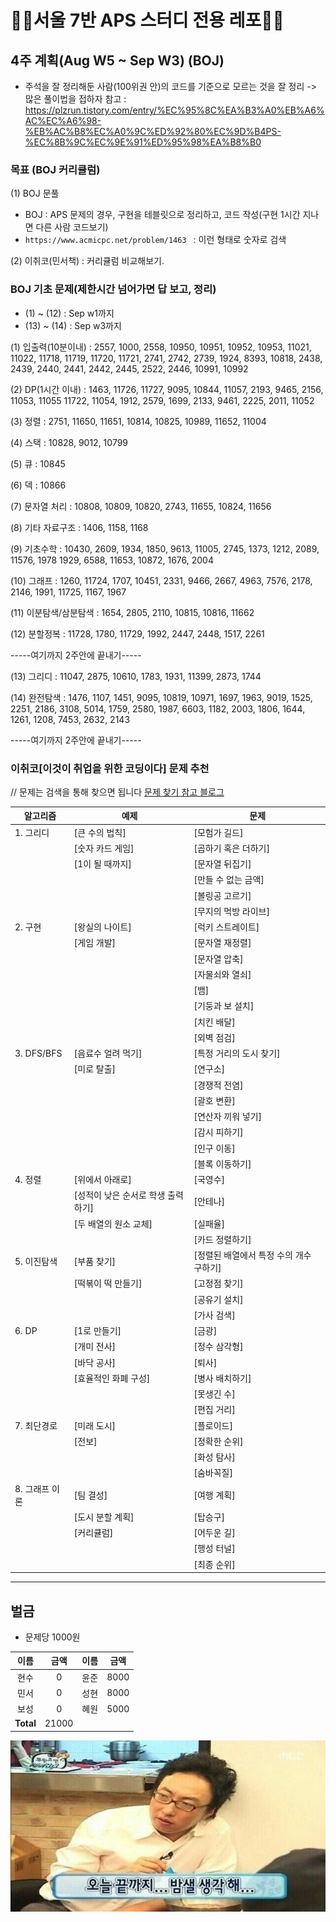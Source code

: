 
# 🏃‍♀️서울 7반 APS 스터디 전용 레포🏃‍♀️


## 4주 계획(Aug W5 ~ Sep W3) (BOJ) 
- 주석을 잘 정리해둔 사람(100위권 안)의 코드를 기준으로 모르는 것을 잘 정리 -> 많은 풀이법을 접하자
참고 : https://plzrun.tistory.com/entry/%EC%95%8C%EA%B3%A0%EB%A6%AC%EC%A6%98-%EB%AC%B8%EC%A0%9C%ED%92%80%EC%9D%B4PS-%EC%8B%9C%EC%9E%91%ED%95%98%EA%B8%B0

### 목표 (BOJ 커리큘럼)  
(1) BOJ 문풀
- BOJ :  APS 문제의 경우, 구현을 테블릿으로 정리하고, 코드 작성(구현 1시간 지나면 다른 사람 코드보기)
- `https://www.acmicpc.net/problem/1463 ` : 이런 형태로 숫자로 검색

(2) 이취코(민서책) : 커리큘럼 비교해보기.


### BOJ 기초 문제(제한시간 넘어가면 답 보고, 정리)
- (1) ~ (12) : Sep w1까지
- (13) ~ (14) : Sep w3까지

(1) 입출력(10분이내) : 2557, 1000, 2558, 10950, 10951, 10952, 10953, 11021, 11022, 11718, 11719, 11720, 11721, 2741, 2742, 2739, 1924, 8393, 10818, 2438, 2439, 2440, 2441, 2442, 2445, 2522, 2446, 10991, 10992

(2)  DP(1시간 이내) : 1463, 11726, 11727, 9095, 10844, 11057, 2193, 9465, 2156, 11053, 11055 11722, 11054, 1912, 2579, 1699, 2133, 9461, 2225, 2011, 11052

(3) 정렬 : 2751, 11650, 11651, 10814, 10825, 10989, 11652, 11004

(4) 스택 : 10828, 9012, 10799

(5) 큐 : 10845

(6) 덱 : 10866 

(7) 문자열 처리 : 10808, 10809, 10820, 2743, 11655, 10824, 11656

(8) 기타 자료구조 : 1406, 1158, 1168

(9) 기초수학 : 10430, 2609, 1934, 1850, 9613, 11005, 2745, 1373, 1212, 2089, 11576, 1978 1929, 6588, 11653, 10872, 1676, 2004

(10) 그래프 : 1260, 11724, 1707, 10451, 2331, 9466, 2667, 4963, 7576, 2178, 2146, 1991, 11725, 1167, 1967

(11) 이분탐색/삼분탐색 : 1654, 2805, 2110, 10815, 10816, 11662

(12) 분할정복 : 11728, 1780, 11729, 1992, 2447, 2448, 1517, 2261

-----여기까지 2주안에 끝내기-----

(13) 그리디 : 11047, 2875, 10610, 1783, 1931, 11399, 2873, 1744

(14) 완전탐색 : 1476, 1107, 1451, 9095, 10819, 10971, 1697, 1963, 9019, 1525, 2251, 2186, 3108, 5014, 1759, 2580, 1987, 6603, 1182, 2003, 1806, 1644, 1261, 1208, 7453, 2632, 2143

-----여기까지 2주안에 끝내기-----

### 이취코[이것이 취업을 위한 코딩이다] 문제 추천

// 문제는 검색을 통해 찾으면 됩니다
[문제 찾기 참고 블로그](https://velog.io/@subinmun1997/series/%EC%9D%B4%EC%BD%94%ED%85%8C)

|알고리즘|예제|문제|
|------|---|---|
|1. 그리디|[큰 수의 법칙]|[모험가 길드]|
|       |[숫자 카드 게임]|[곱하기 혹은 더하기]|
|       |[1이 될 때까지]|[문자열 뒤집기]|
|       |           |[만들 수 없는 금액]|
|       |           |[볼링공 고르기]|
|       |           |[무지의 먹방 라이브]|
|2. 구현|[왕실의 나이트]|[럭키 스트레이트]|
|      |[게임 개발]|[문자열 재정렬]|
|       |           |[문자열 압축]|
|       |           |[자물쇠와 열쇠]|
|       |           |[뱀]|
|       |           |[기둥과 보 설치]|
|       |           |[치킨 배달]|
|       |           |[외벽 점검]|
|3. DFS/BFS|[음료수 얼려 먹기]|[특정 거리의 도시 찾기]|
|      |[미로 탈출]|[연구소]|
|       |           |[경쟁적 전염]|
|       |           |[괄호 변환]|
|       |           |[연산자 끼워 넣기]|
|       |           |[감시 피하기]|
|       |           |[인구 이동]|
|       |           |[블록 이동하기]|
|4. 정렬|[위에서 아래로]|[국영수]|
|      |[성적이 낮은 순서로 학생 출력하기]|[안테나]|
|      |[두 배열의 원소 교체]|[실패율]|
|       |           |[카드 정렬하기]|
|5. 이진탐색|[부품 찾기]|[정렬된 배열에서 특정 수의 개수 구하기]|
|      |[떡볶이 떡 만들기]|[고정점 찾기]|
|      |           |[공유기 설치]|
|      |            |[가사 검색]|
|6. DP|[1로 만들기]|[금광]|
|      |[개미 전사]|[정수 삼각형]|
|      |[바닥 공사]|[퇴사]|
|      |[효율적인 화폐 구성]|[병사 배치하기]|
|       |           |[못생긴 수]|
|       |           |[편집 거리]|
|7. 최단경로|[미래 도시]|[플로이드]|
|      |[전보]|[정확한 순위]|
|       |           |[화성 탐사]|
|       |           |[숨바꼭질]|
|8. 그래프 이론|[팀 결성]|[여행 계획]|
|       |[도시 분할 계획]|[탑승구]|
|       |[커리큘럼]|[어두운 길]|
|       |           |[행성 터널]|
|       |           |[최종 순위]|


-------------------------


## 벌금

* 문제당 1000원

|     이름     |     금액     |     이름     |     금액     |
|:------------:|:------------:|:------------:|:------------:|
|     현수     |     0        |     윤준     |    8000    |
|     민서     |      0       |     성현     |    8000    |
|     보성     |        0     |     혜원     |    5000    |
| **Total**   |   21000      |             |             |


![](./asset/밤새.jpg)


